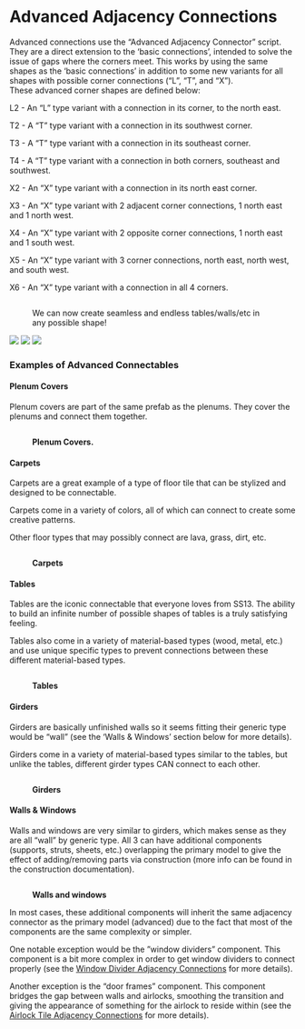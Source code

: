 # Advanced Adjacency Connections

Advanced connections use the “Advanced Adjacency Connector” script. They are a direct extension to the ‘basic connections’, intended to solve the issue of gaps where the corners meet. This works by using the same shapes as the ‘basic connections’ in addition to some new variants for all shapes with possible corner connections (“L”, “T”, and “X”).\
These advanced corner shapes are defined below:

L2 - An “L” type variant with a connection in its corner, to the north east.

T2 - A “T” type variant with a connection in its southwest corner.

T3 - A “T” type variant with a connection in its southeast corner.

T4 - A “T” type variant with a connection in both corners, southeast and southwest.

X2 - An “X” type variant with a connection in its north east corner.

X3 - An “X” type variant with 2 adjacent corner connections, 1 north east and 1 north west.

X4 - An “X” type variant with 2 opposite corner connections, 1 north east and 1 south west.

X5 - An “X” type variant with 3 corner connections, north east, north west, and south west.

X6 - An “X” type variant with a connection in all 4 corners.

<figure><img src="https://lh3.googleusercontent.com/rvxW-iGViVDb7E58qLuR7dCKAzLEUeBSm6SRG_u23eUZGJD5LDujb_5wK9fKmuMOcTM5wFL-Eg2bDyD4-0cMlNbjn5BslIfMRi5ZKLg68sVkWHZH58ABpW59B7aIU9Q4WrQDRKiunB2IsqHvtR2DFg" alt=""><figcaption><p>We can now create seamless and endless tables/walls/etc in any possible shape!</p></figcaption></figure>

![](https://lh6.googleusercontent.com/gfzNia2y0lOOO89SNShL748c70U1m7P6NjIg1TI56wl\_dXVC8nXMDrTs2SBvJzo5kz5hztLVaVARXaIzoTFvEPZIG-FW\_MJyMrGlhg\_epjzCywPoUK1aGFb6xwzv3n9aA3YYcHl0nHdOmtba2fmGCg) ![](https://lh3.googleusercontent.com/Yq8Cdl1rd5JgzSeqTTOSQScOixo5uvWcfyrklaqPq0\_kS4tAHbwc-yYcKrisFkk-nxQDgTAD1rS7PkJgMM65ewMOsLoqvZ9Ts-HAsOXxPpJzqou\_qb\_GFCD9nVAAoVLqr-eB3kOBWZBK9PdGw-a3hA) ![](https://lh5.googleusercontent.com/O1Mh8bIx--o-LvXjXAX6OxBFeWhZ3THZdphqCFB9uD7X8nSFwwYo858XLtFlfAiUrd6xZ6L\_mJmfeJQ8aHpqTqby2KXr7hv0Ss5jgCSdw9ZVEzzSTEQ-fVl8S5Pr0YVVZILFjt0vX5\_fAV4-PIwojQ)

### Examples of Advanced Connectables

#### **Plenum Covers**

Plenum covers are part of the same prefab as the plenums. They cover the plenums and connect them together.

<figure><img src="https://lh3.googleusercontent.com/vLLvpJF4LQQhoOlqKWz9h4eVE4b6ZFcFeVYxScyIT_FhTU_6d0-siHhdREW6fAawEgmW3fYvXlAppIKlyiY03QheJRLFSNw1ea0ncdCrf-kla2fmzNSBIc8riom6X2u8cEKAeq_WbkQaP5NWShs6FQ" alt=""><figcaption><p><strong>Plenum Covers.</strong></p></figcaption></figure>

#### **Carpets**

Carpets are a great example of a type of floor tile that can be stylized and designed to be connectable.

Carpets come in a variety of colors, all of which can connect to create some creative patterns.

Other floor types that may possibly connect are lava, grass, dirt, etc.

<figure><img src="https://lh3.googleusercontent.com/fcaWVmQ3Cgq6x8adOP_O9lJxWpq03jJfYCR617jkhhBreX5pCcwkUpjUd70yfo6gGcVMCl4qGUUbQ0nv08SxDIy8sCKjpQQTKthfboGEigPgGQATUJLgtPjOywvDcMidvTIUIuLDYzqhgh6bUR5k4A" alt=""><figcaption><p><strong>Carpets</strong></p></figcaption></figure>

#### **Tables**

Tables are the iconic connectable that everyone loves from SS13. The ability to build an infinite number of possible shapes of tables is a truly satisfying feeling.

Tables also come in a variety of material-based types (wood, metal, etc.) and use unique specific types to prevent connections between these different material-based types.

<figure><img src="https://lh6.googleusercontent.com/t9NVxtgr1EhjvSVU8g3fU-G2DccxvYabk4qQD5o4opnyDksryazJy4L4VmiTu_0CdqCf6dgSpJ63stVyV0Br8XTvz2OURIOTr_IFKfDaWL1z4WX2ugLIkbMvosCZOgqoucaj5cUD22_PUL8LmrKPbg" alt=""><figcaption><p><strong>Tables</strong></p></figcaption></figure>

#### **Girders**

Girders are basically unfinished walls so it seems fitting their generic type would be “wall” (see the ‘Walls & Windows’ section below for more details).

Girders come in a variety of material-based types similar to the tables, but unlike the tables, different girder types CAN connect to each other.

<figure><img src="https://lh5.googleusercontent.com/jzpnBHLImSM389HPxQO3P7HGRf7XR1y9_HdvDFqlZ9szXg3QHhrQWxdy1cI06r2GyfZ4YqBJOKRVMMZ02GkOGdjP8pqs3ZPBcyjYUVwIbwDQqYJbQEW3NqnLx1DHOmyDVB79gDbJhVVhHqOmOfIlPQ" alt=""><figcaption><p><strong>Girders</strong></p></figcaption></figure>

#### Walls & Windows

Walls and windows are very similar to girders, which makes sense as they are all “wall” by generic type. All 3 can have additional components (supports, struts, sheets, etc.) overlapping the primary model to give the effect of adding/removing parts via construction (more info can be found in the construction documentation).

<figure><img src="https://lh5.googleusercontent.com/TWbCCxnVeWExgEGpjw9kC2ALSRcnuvs6YETBnhmGWYlTRwXSKvXx5lU-b95Ip5yHdap_bCCTHxv4T2BG8-ZmsULv3yocTniAvB10swK0CtxkLck2hWT2hT7WIUCRP2kKkn-RC8PuKms6ZJxRa7lYAA" alt=""><figcaption><p><strong>Walls and windows</strong></p></figcaption></figure>

In most cases, these additional components will inherit the same adjacency connector as the primary model (advanced) due to the fact that most of the components are the same complexity or simpler.

One notable exception would be the ”window dividers” component. This component is a bit more complex in order to get window dividers to connect properly (see the [Window Divider Adjacency Connections](window-divider-adjacency-connections.md) for more details).

Another exception is the “door frames” component. This component bridges the gap between walls and airlocks, smoothing the transition and giving the appearance of something for the airlock to reside within (see the [Airlock Tile Adjacency Connections](airlock-adjacency-connections.md) for more details).
